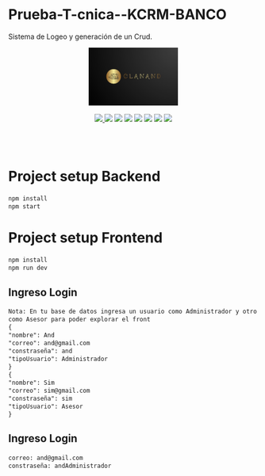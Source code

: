 # Prueba-T-cnica--KCRM-BANCO
Sistema de Logeo y generación de un Crud.

<!-- Logo -->
<p align="center">
    <img width="180" src= ".\Frontend\Clanand3.JPG" >
</p>

<!-- Links Recursos Usados -->
<div align="center">
    <a href="https://github.com/SAndresArboleda?tab=repositories">
        <img width="110" src= "https://img.shields.io/github/followers/SAndresArboleda" >
    </a>
    <img width="65" src= "https://img.shields.io/badge/Javascrip-yellow" >
    <img width="93" src= "https://img.shields.io/badge/React 18.2.0-blue" >
    <img width="48" src= "https://img.shields.io/badge/Redux-orange" >
    <img width="80" src= "https://img.shields.io/badge/Axios 1.6.7-gray" >
    <img width="42" src= "https://img.shields.io/badge/HTML-red" >
    <img width="35" src= "https://img.shields.io/badge/CSS-darkblue" >
    <img width="100" src= "https://img.shields.io/badge/Node 20.11.0-gray" >
</div>

<br>
<div></div>
<br>
<br>

<!-- TITLE -->
# Project setup Backend
``` code:
npm install
npm start
```
# Project setup Frontend 
``` code:
npm install
npm run dev
```
## Ingreso Login 
``` code:
Nota: En tu base de datos ingresa un usuario como Administrador y otro como Asesor para poder explorar el front
{
"nombre": And
"correo": and@gmail.com
"constraseña": and
"tipoUsuario": Administrador
}
{
"nombre": Sim
"correo": sim@gmail.com
"constraseña": sim
"tipoUsuario": Asesor
}
```

## Ingreso Login 
``` code:
correo: and@gmail.com
constraseña: andAdministrador
```